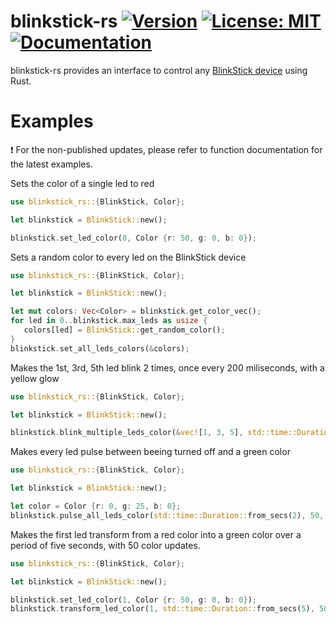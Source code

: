 # blinkstick-rs [![Version](https://img.shields.io/crates/v/blinkstick-rs.svg)](https://crates.io/crates/blinkstick-rs) [![License: MIT](https://img.shields.io/badge/License-MIT-yellow.svg)](https://github.com/seltiix/blinkstick-rs/blob/master/LICENSE.txt) [![Documentation](https://docs.rs/blinkstick-rs/badge.svg)](https://docs.rs/blinkstick-rs)

blinkstick-rs provides an interface to control any [BlinkStick device](https://www.blinkstick.com/) using Rust.

# Examples
:exclamation: For the non-published updates, please refer to function documentation for the latest examples.

Sets the color of a single led to red
```rust
use blinkstick_rs::{BlinkStick, Color};

let blinkstick = BlinkStick::new();

blinkstick.set_led_color(0, Color {r: 50, g: 0, b: 0});
```

Sets a random color to every led on the BlinkStick device
```rust
use blinkstick_rs::{BlinkStick, Color};

let blinkstick = BlinkStick::new();

let mut colors: Vec<Color> = blinkstick.get_color_vec();
for led in 0..blinkstick.max_leds as usize {
   colors[led] = BlinkStick::get_random_color();
}
blinkstick.set_all_leds_colors(&colors);
```

Makes the 1st, 3rd, 5th led blink 2 times, once every 200 miliseconds, with a yellow glow
```rust
use blinkstick_rs::{BlinkStick, Color};

let blinkstick = BlinkStick::new();

blinkstick.blink_multiple_leds_color(&vec![1, 3, 5], std::time::Duration::from_millis(200), 2, Color {r: 50, g: 50, b: 0});
```

Makes every led pulse between beeing turned off and a green color
```rust
use blinkstick_rs::{BlinkStick, Color};

let blinkstick = BlinkStick::new();

let color = Color {r: 0, g: 25, b: 0};
blinkstick.pulse_all_leds_color(std::time::Duration::from_secs(2), 50, Color {r: 0, g: 25, b: 0});
```

Makes the first led transform from a red color into a green color over a period of five seconds, with 50 color updates.
```rust
use blinkstick_rs::{BlinkStick, Color};

let blinkstick = BlinkStick::new();

blinkstick.set_led_color(1, Color {r: 50, g: 0, b: 0});
blinkstick.transform_led_color(1, std::time::Duration::from_secs(5), 50, Color {r: 0, g: 50, b: 0});
```